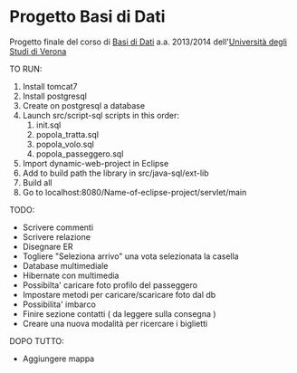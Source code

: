 Progetto Basi di Dati
=============
Progetto finale del corso di [Basi di Dati](http://www.di.univr.it/?ent=oi&codiceCs=S24&codins=12700&cs=420&discr=&discrCd=) a.a. 2013/2014 dell'[Università degli Studi di Verona](http://www.univr.it)

TO RUN:

1. Install tomcat7
2. Install postgresql
3. Create on postgresql a database
4. Launch src/script-sql scripts in this order:
    1. init.sql
    2. popola_tratta.sql
    3. popola_volo.sql
    4. popola_passeggero.sql
5. Import dynamic-web-project in Eclipse
6. Add to build path the library in src/java-sql/ext-lib
7. Build all
8. Go to localhost:8080/Name-of-eclipse-project/servlet/main

TODO:
- Scrivere commenti
- Scrivere relazione
- Disegnare ER
- Togliere "Seleziona arrivo" una vota selezionata la casella
- Database multimediale
- Hibernate con multimedia
- Possibilta' caricare foto profilo del passeggero
- Impostare metodi per caricare/scaricare foto dal db
- Possibilita' imbarco
- Finire sezione contatti ( da leggere sulla consegna )
- Creare una nuova modalità per ricercare i biglietti

DOPO TUTTO:
- Aggiungere mappa
